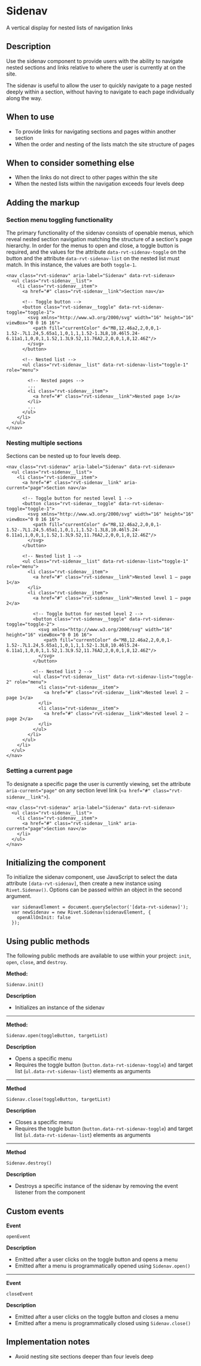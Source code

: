 # Sidenav
A vertical display for nested lists of navigation links

## Description
Use the sidenav component to provide users with the ability to navigate 
nested sections and links relative to where the user is currently at on the 
site.

The sidenav is useful to allow the user to quickly navigate to a page nested
deeply within a section, without having to navigate to each page individually 
along the way.

## When to use
- To provide links for navigating sections and pages within another section
- When the order and nesting of the lists match the site structure of pages

## When to consider something else
- When the links do not direct to other pages within the site
- When the nested lists within the navigation exceeds four levels deep

## Adding the markup

### Section menu toggling functionality

The primary functionality of the sidenav consists of openable menus, which reveal nested section navigation matching the structure of a section's page hierarchy. In order for the menus to open and close, a toggle button is required, and the values for the attribute `data-rvt-sidenav-toggle` on the button and the attribute `data-rvt-sidenav-list` on the nested list must match. In this instance, the values are both `toggle-1`.

```
<nav class="rvt-sidenav" aria-label="Sidenav" data-rvt-sidenav>
  <ul class="rvt-sidenav__list">
    <li class="rvt-sidenav__item">
      <a href="#" class="rvt-sidenav__link">Section nav</a>

      <!-- Toggle button -->
      <button class="rvt-sidenav__toggle" data-rvt-sidenav-toggle="toggle-1">
        <svg xmlns="http://www.w3.org/2000/svg" width="16" height="16" viewBox="0 0 16 16">
          <path fill="currentColor" d="M8,12.46a2,2,0,0,1-1.52-.7L1.24,5.65a1,1,0,1,1,1.52-1.3L8,10.46l5.24-6.11a1,1,0,0,1,1.52,1.3L9.52,11.76A2,2,0,0,1,8,12.46Z"/>
        </svg>
      </button>

      <!-- Nested list -->
      <ul class="rvt-sidenav__list" data-rvt-sidenav-list="toggle-1" role="menu">

        <!-- Nested pages -->
        ...
        <li class="rvt-sidenav__item">
          <a href="#" class="rvt-sidenav__link">Nested page 1</a>
        </li>
        ...
      </ul>
    </li>
  </ul>
</nav>
```

### Nesting multiple sections

Sections can be nested up to four levels deep.

```
<nav class="rvt-sidenav" aria-label="Sidenav" data-rvt-sidenav>
  <ul class="rvt-sidenav__list">
    <li class="rvt-sidenav__item">
      <a href="#" class="rvt-sidenav__link" aria-current="page">Section nav</a>

      <!-- Toggle button for nested level 1 -->
      <button class="rvt-sidenav__toggle" data-rvt-sidenav-toggle="toggle-1">
        <svg xmlns="http://www.w3.org/2000/svg" width="16" height="16" viewBox="0 0 16 16">
          <path fill="currentColor" d="M8,12.46a2,2,0,0,1-1.52-.7L1.24,5.65a1,1,0,1,1,1.52-1.3L8,10.46l5.24-6.11a1,1,0,0,1,1.52,1.3L9.52,11.76A2,2,0,0,1,8,12.46Z"/>
        </svg>
      </button>

      <!-- Nested list 1 -->
      <ul class="rvt-sidenav__list" data-rvt-sidenav-list="toggle-1" role="menu">
        <li class="rvt-sidenav__item">
          <a href="#" class="rvt-sidenav__link">Nested level 1 – page 1</a>
        </li>
        <li class="rvt-sidenav__item">
          <a href="#" class="rvt-sidenav__link">Nested level 1 – page 2</a>

          <!-- Toggle button for nested level 2 -->
          <button class="rvt-sidenav__toggle" data-rvt-sidenav-toggle="toggle-2">
            <svg xmlns="http://www.w3.org/2000/svg" width="16" height="16" viewBox="0 0 16 16">
              <path fill="currentColor" d="M8,12.46a2,2,0,0,1-1.52-.7L1.24,5.65a1,1,0,1,1,1.52-1.3L8,10.46l5.24-6.11a1,1,0,0,1,1.52,1.3L9.52,11.76A2,2,0,0,1,8,12.46Z"/>
            </svg>
          </button>

          <!-- Nested list 2 -->
          <ul class="rvt-sidenav__list" data-rvt-sidenav-list="toggle-2" role="menu">
            <li class="rvt-sidenav__item">
              <a href="#" class="rvt-sidenav__link">Nested level 2 – page 1</a>
            </li>
            <li class="rvt-sidenav__item">
              <a href="#" class="rvt-sidenav__link">Nested level 2 – page 2</a>
            </li>
          </ul>
        </li>
      </ul>
    </li>
  </ul>
</nav>
```

### Setting a current page

To designate a specific page the user is currently viewing, set the attribute ` aria-current="page"` on any section level link (`<a href="#" class="rvt-sidenav__link">`).

```
<nav class="rvt-sidenav" aria-label="Sidenav" data-rvt-sidenav>
  <ul class="rvt-sidenav__list">
    <li class="rvt-sidenav__item">
      <a href="#" class="rvt-sidenav__link" aria-current="page">Section nav</a>
    </li>
  </ul>
</nav>
```

## Initializing the component

To initialize the sidenav component, use JavaScript to select the data attribute `[data-rvt-sidenav]`, then create a new instance using `Rivet.Sidenav()`. Options can be passed within an object in the second argument.

```
  var sidenavElement = document.querySelector('[data-rvt-sidenav]');
  var newSidenav = new Rivet.Sidenav(sidenavElement, {
    openAllOnInit: false
  });
```

## Using public methods

The following public methods are available to use within your project: `init`, `open`, `close`, and `destroy`.

**Method:**

`Sidenav.init()`

**Description**
- Initializes an instance of the sidenav

---

**Method:**

`Sidenav.open(toggleButton, targetList)`

**Description**
- Opens a specific menu
- Requires the toggle button (`button.data-rvt-sidenav-toggle`) and target list (`ul.data-rvt-sidenav-list`) elements as arguments

---

**Method**

`Sidenav.close(toggleButton, targetList)`

**Description**
- Closes a specific menu
- Requires the toggle button (`button.data-rvt-sidenav-toggle`) and target list (`ul.data-rvt-sidenav-list`) elements as arguments

---

**Method**

`Sidenav.destroy()`

**Description**
- Destroys a specific instance of the sidenav by removing the event listener from the component

## Custom events

**Event**

`openEvent`

**Description**

- Emitted after a user clicks on the toggle button and opens a menu
- Emitted after a menu is programmatically opened using `Sidenav.open()`

---

**Event**

`closeEvent`

**Description**

- Emitted after a user clicks on the toggle button and closes a menu
- Emitted after a menu is programmatically closed using `Sidenav.close()`

## Implementation notes
- Avoid nesting site sections deeper than four levels deep